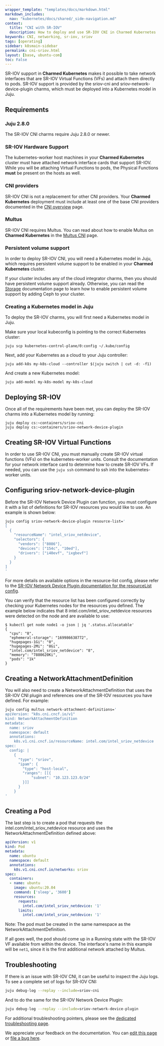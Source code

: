```yaml
---
wrapper_template: "templates/docs/markdown.html"
markdown_includes:
  nav: "kubernetes/docs/shared/_side-navigation.md"
context:
  title: "CNI with SR-IOV"
  description: How to deploy and use SR-IOV CNI in Charmed Kubernetes
keywords: CNI, networking, sr-iov, sriov
tags: [operating]
sidebar: k8smain-sidebar
permalink: cni-sriov.html
layout: [base, ubuntu-com]
toc: False
---
```


SR-IOV support in **Charmed Kubernetes** makes it possible to take network
interfaces that are SR-IOV Virtual Functions (VFs) and attach them directly to
pods. SR-IOV support is provided by the sriov-cni and
sriov-network-device-plugin charms, which must be deployed into a Kubernetes
model in Juju.

## Requirements

### Juju 2.8.0

The SR-IOV CNI charms require Juju 2.8.0 or newer.

### SR-IOV Hardware Support

The kubernetes-worker host machines in your **Charmed Kubernetes** cluster must
have attached network interface cards that support SR-IOV. While you will be
attaching Virtual Functions to pods, the Physical Functions **must** be present
on the hosts as well.

### CNI providers

SR-IOV CNI is not a replacement for other CNI providers. Your
**Charmed Kubernetes** deployment must include at least one of the base CNI
providers documented in the [CNI overview][cni-overview] page.

### Multus

SR-IOV CNI requires Multus. You can read about how to enable Multus on
**Charmed Kubernetes** in the [Multus CNI][cni-multus] page.

### Persistent volume support

In order to deploy SR-IOV CNI, you will need a Kubernetes model in Juju, which
requires persistent volume support to be enabled in your **Charmed Kubernetes**
cluster.

If your cluster includes any of the cloud integrator charms, then you should
have persistent volume support already. Otherwise, you can read the
[Storage][storage] documentation page to learn how to enable persistent volume
support by adding Ceph to your cluster.

### Creating a Kubernetes model in Juju

To deploy the SR-IOV charms, you will first need a Kubernetes model in Juju.

Make sure your local kubeconfig is pointing to the correct Kubernetes cluster:

```
juju scp kubernetes-control-plane/0:config ~/.kube/config
```

Next, add your Kubernetes as a cloud to your Juju controller:

```
juju add-k8s my-k8s-cloud --controller $(juju switch | cut -d: -f1)
```

And create a new Kubernetes model:

```
juju add-model my-k8s-model my-k8s-cloud
```

## Deploying SR-IOV

Once all of the requirements have been met, you can deploy the SR-IOV charms
into a Kubernetes model by running:

```
juju deploy cs:~containers/sriov-cni
juju deploy cs:~containers/sriov-network-device-plugin
```

## Creating SR-IOV Virtual Functions

In order to use SR-IOV CNI, you must manually create SR-IOV virtual functions
(VFs) on the kubernetes-worker units. Consult the documentation for your network
interface card to determine how to create SR-IOV VFs. If needed, you can use the
`juju ssh` command to ssh into the kubernetes-worker units.

## Configuring sriov-network-device-plugin

Before the SR-IOV Network Device Plugin can function, you must configure it
with a list of definitions for SR-IOV resources you would like to use. An
example is shown below:

```bash
juju config sriov-network-device-plugin resource-list='
[
  {
    "resourceName": "intel_sriov_netdevice",
    "selectors": {
      "vendors": ["8086"],
      "devices": ["154c", "10ed"],
      "drivers": ["i40evf", "ixgbevf"]
    }
  }
]
'
```

For more details on available options in the resource-list config, please refer to the
[SR-IOV Network Device Plugin documentation for the resourceList config][sriov-resourcelist].

You can verify that the resource list has been configured correctly by checking
your Kubernetes nodes for the resources you defined. The example below indicates
that 8 intel.com/intel_sriov_netdevice resources were detected on the node and
are available to use:

```
$ kubectl get node node1 -o json | jq '.status.allocatable'
{
  "cpu": "8",
  "ephemeral-storage": "169986638772",
  "hugepages-1Gi": "0",
  "hugepages-2Mi": "8Gi",
  "intel.com/intel_sriov_netdevice": "8",
  "memory": "7880620Ki",
  "pods": "1k"
}
```

## Creating a NetworkAttachmentDefinition

You will also need to create a NetworkAttachmentDefinition that uses the SR-IOV
CNI plugin and references one of the SR-IOV resources you have defined. For
example:

```bash
juju config multus network-attachment-definitions='
apiVersion: "k8s.cni.cncf.io/v1"
kind: NetworkAttachmentDefinition
metadata:
  name: sriov
  namespace: default
  annotations:
    k8s.v1.cni.cncf.io/resourceName: intel.com/intel_sriov_netdevice
spec:
  config: |
    {
      "type": "sriov",
      "ipam": {
        "type": "host-local",
        "ranges": [[{
            "subnet": "10.123.123.0/24"
        }]]
      }
    }
'
```

## Creating a Pod

The last step is to create a pod that requests the
intel.com/intel_sriov_netdevice resource and uses the
NetworkAttachmentDefinition defined above:

```yaml
apiVersion: v1
kind: Pod
metadata:
  name: ubuntu
  namespace: default
  annotations:
    k8s.v1.cni.cncf.io/networks: sriov
spec:
  containers:
  - name: ubuntu
    image: ubuntu:20.04
    command: ['sleep', '3600']
    resources:
      requests:
        intel.com/intel_sriov_netdevice: '1'
      limits:
        intel.com/intel_sriov_netdevice: '1'
```
<div class="p-notification--information">
  <p markdown="1" class="p-notification__response">
    <span class="p-notification__status">Note:</span>
The pod must be created in the same namespace as the
NetworkAttachmentDefinition.
  </p>
</div>

If all goes well, the pod should come up in a Running state with the SR-IOV VF
available from within the device. The interface's name in this example will be
`net1`, since it is the first additional network attached by Multus.

## Troubleshooting

If there is an issue with SR-IOV CNI, it can be useful to inspect the Juju logs. To
see a complete set of logs for SR-IOV CNI:

```bash
juju debug-log --replay --include=sriov-cni
```

And to do the same for the SR-IOV Network Device Plugin:

```bash
juju debug-log --replay --include=sriov-network-device-plugin
```

For additional troubleshooting pointers, please see the [dedicated troubleshooting page][troubleshooting].

<!-- LINKS -->

[cni-overview]: /kubernetes/docs/cni-overview
[storage]: /kubernetes/docs/storage
[cni-multus]: /kubernetes/docs/cni-multus
[sriov-resourcelist]: https://github.com/intel/sriov-network-device-plugin/tree/db98d96cc0d6ad3fff917ba238bd1cc5cc3f7e82#config-parameters
[troubleshooting]: /kubernetes/docs/troubleshooting

<!-- FEEDBACK -->
<div class="p-notification--information">
  <div class="p-notification__content">
    <p class="p-notification__message">We appreciate your feedback on the documentation. You can
    <a href="https://github.com/charmed-kubernetes/kubernetes-docs/edit/main/pages/k8s/cni-sriov.md" >edit this page</a>
    or
    <a href="https://github.com/charmed-kubernetes/kubernetes-docs/issues/new" >file a bug here</a>.</p>
  </div>
</div>

